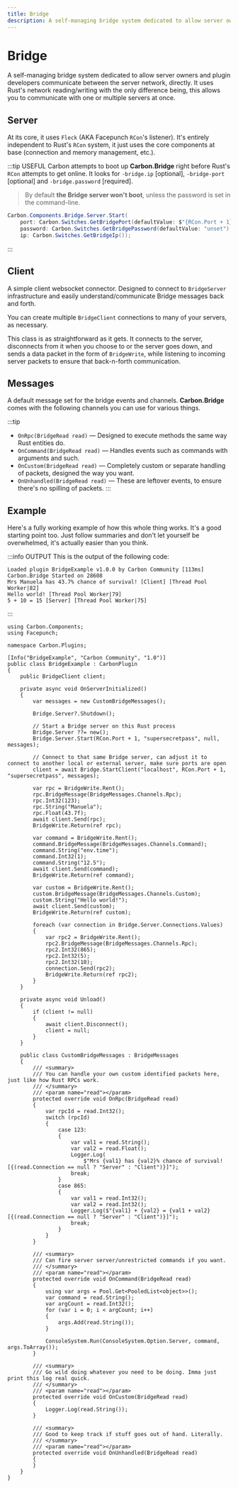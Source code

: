 ```yaml
---
title: Bridge
description: A self-managing bridge system dedicated to allow server owners and plugin developers communicate between the server network, directly.
---
```


# Bridge
A self-managing bridge system dedicated to allow server owners and plugin developers communicate between the server network, directly. It uses Rust's network reading/writing with the only difference being, this allows you to communicate with one or multiple servers at once.

<CarbonButton href="https://github.com/CarbonCommunity/Carbon.Common/blob/develop/src/Carbon/Components/Bridge.cs" text="Source Code" external/>

## Server
At its core, it uses `Fleck` (AKA Facepunch `RCon`'s listener). It's entirely independent to Rust's `RCon` system, it just uses the core components at base (connection and memory management, etc.).

:::tip USEFUL
Carbon attempts to boot up **Carbon.Bridge** right before Rust's `RCon` attempts to get online. It looks for `-bridge.ip` [optional], `-bridge-port` [optional] and `-bridge.password` [required]. 

> By default **the Bridge server won't boot**, unless the password is set in the command-line.

```csharp
Carbon.Components.Bridge.Server.Start(
    port: Carbon.Switches.GetBridgePort(defaultValue: $"{RCon.Port + 1}").ToInt(),
    password: Carbon.Switches.GetBridgePassword(defaultValue: "unset"),
    ip: Carbon.Switches.GetBridgeIp());
```
:::

## Client
A simple client websocket connector. Designed to connect to `BridgeServer` infrastructure and easily understand/communicate Bridge messages back and forth.

You can create multiple `BridgeClient` connections to many of your servers, as necessary.

This class is as straightforward as it gets. It connects to the server, disconnects from it when you choose to or the server goes down, and sends a data packet in the form of `BridgeWrite`, while listening to incoming server packets to ensure that back-n-forth communication. 

## Messages
A default message set for the bridge events and channels. **Carbon.Bridge** comes with the following channels you can use for various things.

:::tip
- `OnRpc(BridgeRead read)` — Designed to execute methods the same way Rust entities do.
- `OnCommand(BridgeRead read)` — Handles events such as commands with arguments and such.
- `OnCustom(BridgeRead read)` — Completely custom or separate handling of packets, designed the way you want.
- `OnUnhandled(BridgeRead read)` — These are leftover events, to ensure there's no spilling of packets. 
:::

## Example
Here's a fully working example of how this whole thing works. It's a good starting point too. Just follow summaries and don't let yourself be overwhelmed, it's actually easier than you think.

:::info OUTPUT
This is the output of the following code:

```
Loaded plugin BridgeExample v1.0.0 by Carbon Community [113ms]
Carbon.Bridge Started on 28608
Mrs Manuela has 43.7% chance of survival! [Client] [Thread Pool Worker|82]
Hello world! [Thread Pool Worker|79]
5 + 10 = 15 [Server] [Thread Pool Worker|75]
```
:::

```cs:line-numbers
using Carbon.Components;
using Facepunch;

namespace Carbon.Plugins;

[Info("BridgeExample", "Carbon Community", "1.0")]
public class BridgeExample : CarbonPlugin
{
	public BridgeClient client;

	private async void OnServerInitialized()
	{
		var messages = new CustomBridgeMessages();

		Bridge.Server?.Shutdown();

		// Start a Bridge server on this Rust process
		Bridge.Server ??= new();
		Bridge.Server.Start(RCon.Port + 1, "supersecretpass", null, messages);

		// Connect to that same Bridge server, can adjust it to connect to another local or external server, make sure ports are open
		client = await Bridge.StartClient("localhost", RCon.Port + 1, "supersecretpass", messages);

		var rpc = BridgeWrite.Rent();
		rpc.BridgeMessage(BridgeMessages.Channels.Rpc);
		rpc.Int32(123);
		rpc.String("Manuela");
		rpc.Float(43.7f);
		await client.Send(rpc);
		BridgeWrite.Return(ref rpc);

		var command = BridgeWrite.Rent();
		command.BridgeMessage(BridgeMessages.Channels.Command);
		command.String("env.time");
		command.Int32(1);
		command.String("12.5");
		await client.Send(command);
		BridgeWrite.Return(ref command);

		var custom = BridgeWrite.Rent();
		custom.BridgeMessage(BridgeMessages.Channels.Custom);
		custom.String("Hello world!");
		await client.Send(custom);
		BridgeWrite.Return(ref custom);

		foreach (var connection in Bridge.Server.Connections.Values)
		{
			var rpc2 = BridgeWrite.Rent();
			rpc2.BridgeMessage(BridgeMessages.Channels.Rpc);
			rpc2.Int32(865);
			rpc2.Int32(5);
			rpc2.Int32(10);
			connection.Send(rpc2);
			BridgeWrite.Return(ref rpc2);
		}
	}

	private async void Unload()
	{
		if (client != null)
		{
			await client.Disconnect();
			client = null;
		}
	}

	public class CustomBridgeMessages : BridgeMessages
	{
		/// <summary>
		/// You can handle your own custom identified packets here, just like how Rust RPCs work.
		/// </summary>
		/// <param name="read"></param>
		protected override void OnRpc(BridgeRead read)
		{
			var rpcId = read.Int32();
			switch (rpcId)
			{
				case 123:
				{
					var val1 = read.String();
					var val2 = read.Float();
					Logger.Log(
						$"Mrs {val1} has {val2}% chance of survival! [{(read.Connection == null ? "Server" : "Client")}]");
					break;
				}
				case 865:
				{
					var val1 = read.Int32();
					var val2 = read.Int32();
					Logger.Log($"{val1} + {val2} = {val1 + val2} [{(read.Connection == null ? "Server" : "Client")}]");
					break;
				}
			}
		}

		/// <summary>
		/// Can fire server server/unrestricted commands if you want.
		/// </summary>
		/// <param name="read"></param>
		protected override void OnCommand(BridgeRead read)
		{
			using var args = Pool.Get<PooledList<object>>();
			var command = read.String();
			var argCount = read.Int32();
			for (var i = 0; i < argCount; i++)
			{
				args.Add(read.String());
			}

			ConsoleSystem.Run(ConsoleSystem.Option.Server, command, args.ToArray());
		}
		
		/// <summary>
		/// Go wild doing whatever you need to be doing. Imma just print this log real quick.
		/// </summary>
		/// <param name="read"></param>
		protected override void OnCustom(BridgeRead read)
		{
			Logger.Log(read.String());
		}

		/// <summary>
		/// Good to keep track if stuff goes out of hand. Literally.
		/// </summary>
		/// <param name="read"></param>
		protected override void OnUnhandled(BridgeRead read)
		{
		}
	}
}
```